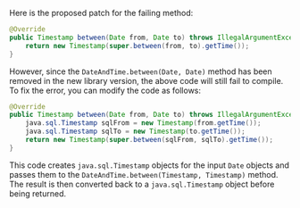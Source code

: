 Here is the proposed patch for the failing method:

```java
@Override
public Timestamp between(Date from, Date to) throws IllegalArgumentException {
    return new Timestamp(super.between(from, to).getTime());
}
```

However, since the `DateAndTime.between(Date, Date)` method has been removed in the new library version, the above code will still fail to compile. To fix the error, you can modify the code as follows:

```java
@Override
public Timestamp between(Date from, Date to) throws IllegalArgumentException {
    java.sql.Timestamp sqlFrom = new Timestamp(from.getTime());
    java.sql.Timestamp sqlTo = new Timestamp(to.getTime());
    return new Timestamp(super.between(sqlFrom, sqlTo).getTime());
}
```

This code creates `java.sql.Timestamp` objects for the input `Date` objects and passes them to the `DateAndTime.between(Timestamp, Timestamp)` method. The result is then converted back to a `java.sql.Timestamp` object before being returned.